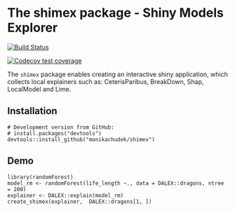 The shimex package - Shiny Models Explorer
==================================================================================================================

[![Build Status](https://travis-ci.org/monikachudek/shimex.svg?branch=master)](https://travis-ci.org/monikachudek/shimex)


  [![Codecov test coverage](https://codecov.io/gh/monikachudek/shimex/branch/master/graph/badge.svg)](https://codecov.io/gh/monikachudek/shimex?branch=master)


The `shimex` package enables creating an interactive shiny application, which collects local explainers such as: CeterisParibus, BreakDown, Shap, LocalModel and Lime.

## Installation

```{r}
# Development version from GitHub:
# install.packages("devtools")
devtools::install_github("monikachudek/shimex")
```

## Demo

```{r}
library(randomForest)
model_rm <- randomForest(life_length ~., data = DALEX::dragons, ntree = 200)
explainer <- DALEX::explain(model_rm)
create_shimex(explainer,  DALEX::dragons[1, ])
```
